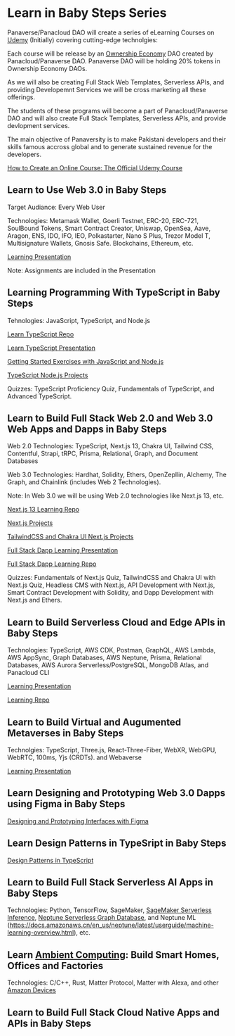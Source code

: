 # Learn in Baby Steps Series

Panaverse/Panacloud DAO will create a series of eLearning Courses on [Udemy](https://www.udemy.com/) (Initially) covering cutting-edge technolgies:

Each course will be release by an [Ownership Economy](https://variant.fund/articles/the-ownership-economy-2022/) DAO created by Panacloud/Panaverse DAO. Panaverse DAO will be holding 20% tokens in Ownership Economy DAOs.

As we will also be creating Full Stack Web Templates, Serverless APIs, and providing Developemnt Services we will be cross marketing all these offerings. 

The students of these programs will become a part of Panacloud/Panaverse DAO and will also create Full Stack Templates, Serverless APIs, and provide devlopment services. 

The main objective of Panaversity is to make Pakistani developers and their skills famous accross global and to generate sustained revenue for the developers. 

[How to Create an Online Course: The Official Udemy Course](https://www.udemy.com/course/official-udemy-create-course/)


## Learn to Use Web 3.0 in Baby Steps

Target Audiance: Every Web User

Technologies: Metamask Wallet, Goerli Testnet, ERC-20, ERC-721, SoulBound Tokens, Smart Contract Creator, Uniswap, OpenSea, Aave, Aragon, ENS, IDO, IFO, IEO,  Polkastarter, Nano S Plus, Trezor Model T, Multisignature Wallets, Gnosis Safe. Blockchains, Ethereum, etc.

[Learning Presentation](https://docs.google.com/presentation/d/1FSbr9aJwO0-fmZHqWy_eHO2N_jwJLmQCy4cG8rd4ctw/edit?usp=sharing)

Note: Assignments are included in the Presentation


## Learning Programming With TypeScript in Baby Steps

Tehnologies: JavaScript, TypeScript, and Node.js

[Learn TypeScript Repo](https://github.com/panacloud-modern-global-apps/learn-typescript)

[Learn TypeScript Presentation](https://docs.google.com/presentation/d/1D_5X8P6ynot-8E9gHBLRmigyCGlUdqjTokVyEk9sbZg/edit?usp=sharing)

[Getting Started Exercises with JavaScript and Node.js](https://github.com/panacloud-modern-global-apps/typescript-node-projects/blob/main/getting-started-exercises.md)

[TypeScript Node.js Projects](https://github.com/panacloud-modern-global-apps/typescript-node-projects)

Quizzes: TypeScript Proficiency Quiz, Fundamentals of TypeScript, and Advanced TypeScript.


## Learn to Build Full Stack Web 2.0 and Web 3.0 Web Apps and Dapps in Baby Steps

Web 2.0 Technologies: TypeScript, Next.js 13, Chakra UI, Tailwind CSS, Contentful, Strapi, tRPC, Prisma, Relational, Graph, and Document Databases

Web 3.0 Technologies: Hardhat, Solidity, Ethers, OpenZepllin, Alchemy, The Graph, and Chainlink (includes Web 2 Technologies).

Note: In Web 3.0 we will be using Web 2.0 technologies like Next.js 13, etc. 

[Next.js 13 Learning Repo](https://github.com/panacloud-modern-global-apps/nextjs)

[Next.js Projects](https://github.com/panacloud-modern-global-apps/nextjs-projects)

[TailwindCSS and Chakra UI Next.js Projects](https://github.com/panacloud-modern-global-apps/chakra-nextjs-projects)

[Full Stack Dapp Learning Presentation](https://docs.google.com/presentation/d/1pWmS4kWu-m0sAbJjFRG-DujeMvbgKF7w3941edB6uf8/edit?usp=sharing)

[Full Stack Dapp Learning Repo](https://github.com/panacloud-modern-global-apps/fullstack-dapps)

Quizzes: Fundamentals of Next.js Quiz, TailwindCSS and Chakra UI with Next.js Quiz, Headless CMS with Next.js, API Development with Next.js, Smart Contract Development with Solidity, and Dapp Development with Next.js and Ethers.


## Learn to Build Serverless Cloud and Edge APIs in Baby Steps

Technologies: TypeScript, AWS CDK, Postman, GraphQL, AWS Lambda, AWS AppSync, Graph Databases, AWS Neptune, Prisma, Relational Databases, AWS Aurora Serverless/PostgreSQL, MongoDB Atlas, and Panacloud CLI

[Learning Presentation](https://docs.google.com/presentation/d/1kcfJLIWlmzTd0Jy3sYmxrLLTQNiNYXfl7lb6CKPHjXU/edit?usp=sharing)

[Learning Repo](https://github.com/Panaverse-API/learn-serverless-api-dev/blob/main/README.md)


## Learn to Build Virtual and Augumented Metaverses in Baby Steps

Technolgies: TypeScript, Three.js, React-Three-Fiber, WebXR, WebGPU, WebRTC, 100ms, Yjs (CRDTs). and Webaverse

[Learning Presentation](https://docs.google.com/presentation/d/1ADk87hQ0Etr2PfmN9XH7TQ0CHl6XSP_7JWNUbzPdDNc/edit?usp=sharing)


## Learn Designing and Prototyping Web 3.0 Dapps using Figma in Baby Steps

[Designing and Prototyping Interfaces with Figma](https://www.packtpub.com/product/designing-and-prototyping-interfaces-with-figma/9781800564183)


## Learn Design Patterns in TypeSript in Baby Steps

[Design Patterns in TypeScript](https://refactoring.guru/design-patterns/typescript)

## Learn to Build Full Stack Serverless AI Apps in Baby Steps

Technologies: Python, TensorFlow, SageMaker, [SageMaker Serverless Inference](https://docs.aws.amazon.com/sagemaker/latest/dg/serverless-endpoints.html), [Neptune Serverless Graph Database](https://techcrunch.com/2022/10/27/aws-makes-neptune-its-graph-database-service-serverless/), and Neptune ML (https://docs.amazonaws.cn/en_us/neptune/latest/userguide/machine-learning-overview.html), etc.


## Learn [Ambient Computing](https://www.zdnet.com/article/what-is-ambient-computing-everything-you-need-to-know-about-the-rise-of-invisible-tech/): Build Smart Homes, Offices and Factories

Technologies: C/C++, Rust, Matter Protocol, Matter with Alexa, and other [Amazon Devices](https://www.zdnet.com/home-and-office/smart-home/matter-hits-close-to-home-amazon-preparing-to-add-it-to-most-of-its-devices/)


## Learn to Build Full Stack Cloud Native Apps and APIs in Baby Steps












